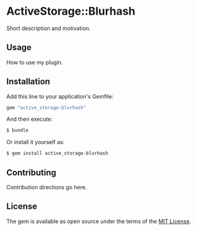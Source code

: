 # ActiveStorage::Blurhash
Short description and motivation.

## Usage
How to use my plugin.

## Installation
Add this line to your application's Gemfile:

```ruby
gem "active_storage-blurhash"
```

And then execute:
```bash
$ bundle
```

Or install it yourself as:
```bash
$ gem install active_storage-blurhash
```

## Contributing
Contribution directions go here.

## License
The gem is available as open source under the terms of the [MIT License](https://opensource.org/licenses/MIT).
